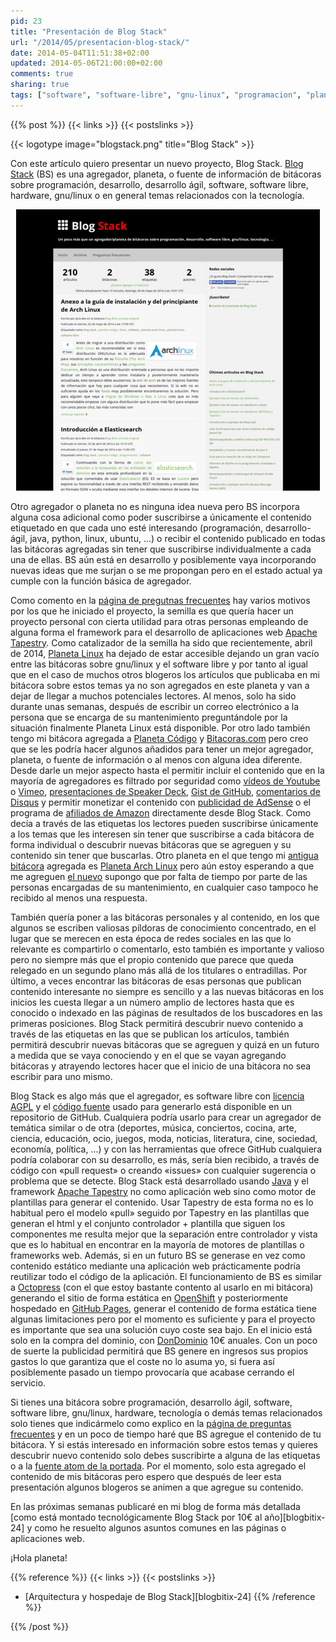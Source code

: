 ```yaml
---
pid: 23
title: "Presentación de Blog Stack"
url: "/2014/05/presentacion-blog-stack/"
date: 2014-05-04T11:51:38+02:00
updated: 2014-05-06T21:00:00+02:00
comments: true
sharing: true
tags: ["software", "software-libre", "gnu-linux", "programacion", "planeta-linux", "planeta-codigo", "blog-stack"]
---
```


{{% post %}}
{{< links >}}
{{< postslinks >}}

{{< logotype image="blogstack.png" title="Blog Stack" >}}

Con este artículo quiero presentar un nuevo proyecto, Blog Stack. [Blog Stack](http://www.blogstack.info/) (BS) es una agregador, planeta, o fuente de información de bitácoras sobre programación, desarrollo, desarrollo ágil, software, software libre, hardware, gnu/linux o en general temas relacionados con la tecnología.

<div class="media" style="text-align: center;">
	<a href="assets/images/posts/23/blogstack-portada.png" title="Portada de Blog Stack" data-gallery><img src="assets/images/posts/23/blogstack-portada-thumb.png"></a>
</div>

Otro agregador o planeta no es ninguna idea nueva pero BS incorpora alguna cosa adicional como poder suscribirse a únicamente el contenido etiquetado en que cada uno esté interesando (programación, desarrollo-ágil, java, python, linux, ubuntu, ...) o recibir el contenido publicado en todas las bitácoras agregadas sin tener que suscribirse individualmente a cada una de ellas. BS aún está en desarrollo y posiblemente vaya incorporando nuevas ideas que me surjan o se me propongan pero en el estado actual ya cumple con la función básica de agregador.

Como comento en la [página de pregutnas frecuentes](http://www.blogstack.info/faq) hay varios motivos por los que he iniciado el proyecto, la semilla es que quería hacer un proyecto personal con cierta utilidad para otras personas empleando de alguna forma el framework para el desarrollo de aplicaciones web [Apache Tapestry](http://tapestry.apache.org/). Como catalizador de la semilla ha sido que recientemente, abril de 2014, [Planeta Linux](http://planetalinux.org/) ha dejado de estar accesible dejando un gran vacío entre las bitácoras sobre gnu/linux y el software libre y por tanto al igual que en el caso de muchos otros blogeros los artículos que publicaba en mi bitácora sobre estos temas ya no son agregados en este planeta y van a dejar de llegar a muchos potenciales lectores. Al menos, solo ha sido durante unas semanas, después de escribir un correo electrónico a la persona que se encarga de su mantenimiento preguntándole por la situación finalmente Planeta Linux está disponible. Por otro lado también tengo mi bitácora agregada a [Planeta Código](http://planetacodigo.com/) y [Bitacoras.com](http://bitacoras.com/) pero creo que se les podría hacer algunos añadidos para tener un mejor agregador, planeta, o fuente de información o al menos con alguna idea diferente. Desde darle un mejor aspecto hasta el permitir incluir el contenido que en la mayoría de agregadores es filtrado por seguridad como [vídeos de Youtube](https://www.youtube.com/) o [Vimeo](http://vimeo.com/), [presentaciones de Speaker Deck](http://speakerdeck.com/), [Gist de GitHub](http://gist.github.com/), [comentarios de Disqus](http://disqus.com/) y permitir monetizar el contenido con [publicidad de AdSense](https://www.google.com/adsense/) o el programa de [afiliados de Amazon](https://afiliados.amazon.es/) directamente desde Blog Stack. Como decía a través de las etiquetas los lectores pueden suscribirse únicamente a los temas que les interesen sin tener que suscribirse a cada bitácora de forma individual o descubrir nuevas bitácoras que se agreguen y su contenido sin tener que buscarlas. Otro planeta en el que tengo mi [antigua bitácora](http://elblogdepicodev.blogspot.com.es/) agregada es [Planeta Arch Linux](http://planeta.archlinux-es.org/) pero aún estoy esperando a que me agreguen [el nuevo](http://picodotdev.github.io/blog-bitix/) supongo que por falta de tiempo por parte de las personas encargadas de su mantenimiento, en cualquier caso tampoco he recibido al menos una respuesta.

También quería poner a las bitácoras personales y al contenido, en los que algunos se escriben valiosas píldoras de conocimiento concentrado, en el lugar que se merecen en esta época de redes sociales en las que lo relevante es compartirlo o comentarlo, esto también es importante y valioso pero no siempre más que el propio contenido que parece que queda relegado en un segundo plano más allá de los titulares o entradillas. Por último, a veces encontrar las bitácoras de esas personas que publican contenido interesante no siempre es sencillo y a las nuevas bitácoras en los inicios les cuesta llegar a un número amplio de lectores hasta que es conocido o indexado en las páginas de resultados de los buscadores en las primeras posiciones. Blog Stack permitirá descubrir nuevo contenido a través de las etiquetas en las que se publican los artículos, también permitirá descubrir nuevas bitácoras que se agreguen y quizá en un futuro a medida que se vaya conociendo y en el que se vayan agregando bitácoras y atrayendo lectores hacer que el inicio de una bitácora no sea escribir para uno mismo.

Blog Stack es algo más que el agregador, es software libre con [licencia AGPL](http://www.gnu.org/licenses/agpl-3.0.html) y el [código fuente](https://github.com/picodotdev/blog-stack) usado para generarlo está disponible en un repositorio de GitHub. Cualquiera podría usarlo para crear un agregador de temática similar o de otra (deportes, música, conciertos, cocina, arte, ciencia, educación, ocio, juegos, moda, noticias, literatura, cine, sociedad, economía, política, ...) y con las herramientas que ofrece GitHub cualquiera podría colaborar con su desarrollo, es más, sería bien recibido, a través de código con «pull request» o creando «issues» con cualquier sugerencia o problema que se detecte. Blog Stack está desarrollado usando [Java](http://www.oracle.com/es/technologies/java/overview/index.html) y el framework [Apache Tapestry](http://tapestry.apache.org/) no como aplicación web sino como motor de plantillas para generar el contenido. Usar Tapestry de esta forma no es lo habitual pero el modelo «pull» seguido por Tapestry en las plantillas que generan el html y el conjunto controlador + plantilla que siguen los componentes me resulta mejor que la separación entre controlador y vista que es lo habitual en encontrar en la mayoría de motores de plantillas o frameworks web. Además, si en un futuro BS se generase en vez como contenido estático mediante una aplicación web prácticamente podría reutilizar todo el código de la aplicación. El funcionamiento de BS es similar a [Octopress](http://octopress.org/) (con el que estoy bastante contento al usarlo en mi bitácora) generando el sitio de forma estática en [OpenShift](https://www.openshift.com/) y posteriormente hospedado en [GitHub Pages](https://pages.github.com/), generar el contenido de forma estática tiene algunas limitaciones pero por el momento es suficiente y para el proyecto es importante que sea una solución cuyo coste sea bajo. En el inicio está solo en la compra del dominio, con [DonDominio](http://dondominio.com/) 10€ anuales. Con un poco de suerte la publicidad permitirá que BS genere en ingresos sus propios gastos lo que garantiza que el coste no lo asuma yo, si fuera así posiblemente pasado un tiempo provocaría que acabase cerrando el servicio.

Si tienes una bitácora sobre programación, desarrollo ágil, software, software libre, gnu/linux, hardware, tecnología o demás temas relacionados solo tienes que indicármelo como explico en la [página de preguntas frecuentes](http://www.blogstack.info/faq) y en un poco de tiempo haré que BS agregue el contenido de tu bitácora. Y si estás interesado en información sobre estos temas y quieres descubrir nuevo contenido solo debes suscribirte a alguna de las etiquetas o a la [fuente atom de la portada](http://www.blogstack.info/feed.atom.xml). Por el momento, solo esta agregado el contenido de mis bitácoras pero espero que después de leer esta presentación algunos blogeros se animen a que agregue su contenido.

En las próximas semanas publicaré en mi blog de forma más detallada [como está montado tecnológicamente Blog Stack por 10€ al año][blogbitix-24] y como he resuelto algunos asuntos comunes en las páginas o aplicaciones web.

¡Hola planeta!

{{% reference %}}
{{< links >}}
{{< postslinks >}}
* [Arquitectura y hospedaje de Blog Stack][blogbitix-24]
{{% /reference %}}

{{% /post %}}
